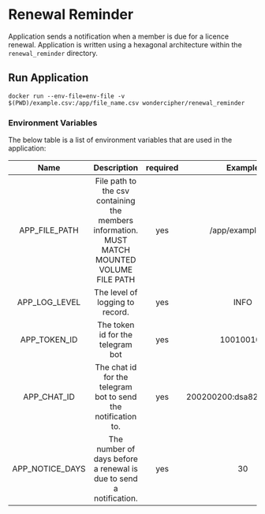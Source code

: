 # Renewal Reminder
Application sends a notification when a member is due for a licence renewal. Application is written using a
hexagonal architecture within the `renewal_reminder` directory.

## Run Application
`docker run --env-file=env-file -v $(PWD)/example.csv:/app/file_name.csv wondercipher/renewal_reminder`
### Environment Variables  
The below table is a list of environment variables that are used in the application:

| Name | Description | required | Example |
|:------:|:-----------:|:--------:|:-------:|
| APP_FILE_PATH   | File path to the csv containing the members information. MUST MATCH MOUNTED VOLUME FILE PATH | yes | /app/example.csv |
| APP_LOG_LEVEL   | The level of logging to record.                                                              | yes | INFO |
| APP_TOKEN_ID    | The token id for the telegram bot                                                            | yes | 100100100 |
| APP_CHAT_ID     | The chat id for the telegram bot to send the notification to.                                | yes | 200200200:dsa8219knkncsa | 
| APP_NOTICE_DAYS | The number of days before a renewal is due to send a notification.                           | yes | 30 |
